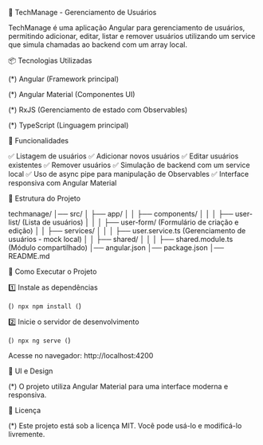 🚀 TechManage - Gerenciamento de Usuários

TechManage é uma aplicação Angular para gerenciamento de usuários, permitindo adicionar, editar, listar e remover usuários utilizando um service que simula chamadas ao backend com um array local.

📦 Tecnologias Utilizadas

(*) Angular (Framework principal)

(*) Angular Material (Componentes UI)

(*) RxJS (Gerenciamento de estado com Observables)

(*) TypeScript (Linguagem principal)

🎯 Funcionalidades

✅ Listagem de usuários
✅ Adicionar novos usuários
✅ Editar usuários existentes
✅ Remover usuários
✅ Simulação de backend com um service local
✅ Uso de async pipe para manipulação de Observables
✅ Interface responsiva com Angular Material

📂 Estrutura do Projeto

techmanage/
│── src/
│   ├── app/
│   │   ├── components/
│   │   │   ├── user-list/ (Lista de usuários)
│   │   │   ├── user-form/ (Formulário de criação e edição)
│   │   ├── services/
│   │   │   ├── user.service.ts (Gerenciamento de usuários - mock local)
│   │   ├── shared/
│   │   │   ├── shared.module.ts (Módulo compartilhado)
│── angular.json
│── package.json
│── README.md

🚀 Como Executar o Projeto

1️⃣ Instale as dependências

(`) npx npm install (`)

2️⃣ Inicie o servidor de desenvolvimento

(`) npx ng serve (`)

Acesse no navegador: http://localhost:4200

🎨 UI e Design

(*) O projeto utiliza Angular Material para uma interface moderna e responsiva.

📜 Licença

(*) Este projeto está sob a licença MIT. Você pode usá-lo e modificá-lo livremente.
